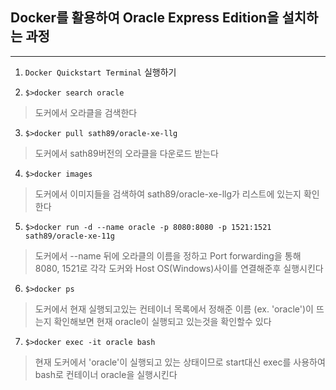 ## **Docker를 활용하여 Oracle Express Edition을 설치하는 과정**
-----

1. `Docker Quickstart Terminal` 실행하기


2. `$>docker search oracle`
> 도커에서 오라클을 검색한다  
3. `$>docker pull sath89/oracle-xe-llg`
> 도커에서 sath89버전의 오라클을 다운로드 받는다
    
    
4. `$>docker images`
> 도커에서 이미지들을 검색하여 sath89/oracle-xe-llg가 리스트에 있는지 확인한다
    
    
5. `$>docker run -d --name oracle -p 8080:8080 -p 1521:1521 sath89/oracle-xe-11g`
> 도커에서 --name 뒤에 오라클의 이름을 정하고 Port forwarding을 통해 8080, 1521로 각각 도커와 Host OS(Windows)사이를 연결해준후 실행시킨다
    
    
6. `$>docker ps`
> 도커에서 현재 실행되고있는 컨테이너 목록에서 정해준 이름 (ex. 'oracle')이 뜨는지 확인해보면 현재 oracle이 실행되고 있는것을 확인할수 있다


7. `$>docker exec -it oracle bash`
> 현재 도커에서 'oracle'이 실행되고 있는 상태이므로 start대신 exec를 사용하여 bash로 컨테이너 oracle을 실행시킨다

    
